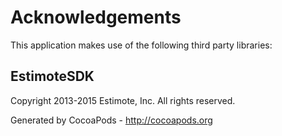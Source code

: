 # Acknowledgements
This application makes use of the following third party libraries:

## EstimoteSDK

Copyright 2013-2015 Estimote, Inc. All rights reserved.

Generated by CocoaPods - http://cocoapods.org
